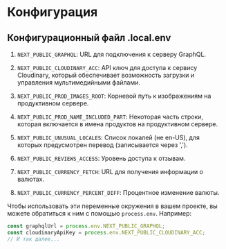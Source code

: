 # Конфигурация

## Конфигурационный файл .local.env 

1. `NEXT_PUBLIC_GRAPHQL`: URL для подключения к серверу GraphQL.

2. `NEXT_PUBLIC_CLOUDINARY_ACC`: API ключ для доступа к сервису Cloudinary, который обеспечивает возможность загрузки и управления мультимедийными файлами.

3. `NEXT_PUBLIC_PROD_IMAGES_ROOT`: Корневой путь к изображениям на продуктивном сервере.

4. `NEXT_PUBLIC_PROD_NAME_INCLUDED_PART`: Некоторая часть строки, которая включается в имена продуктов на продуктивном сервере.

5. `NEXT_PUBLIC_UNUSUAL_LOCALES`: Список локалей (не en-US), для которых предусмотрен перевод (записывается через ',').

6. `NEXT_PUBLIC_REVIEWS_ACCESS`: Уровень доступа к отзывам.

7. `NEXT_PUBLIC_CURRENCY_FETCH`: URL для получения информации о валютах.

8. `NEXT_PUBLIC_CURRENCY_PERCENT_DIFF`: Процентное изменение валюты.

Чтобы использовать эти переменные окружения в вашем проекте, вы можете обратиться к ним с помощью `process.env`. Например:

```javascript
const graphqlUrl = process.env.NEXT_PUBLIC_GRAPHQL;
const cloudinaryApiKey = process.env.NEXT_PUBLIC_CLOUDINARY_ACC;
// И так далее...
```


<!-- ## Access to NPM Packages

To enable access to NPM packages from IST ELEVATOR, follow these steps:

1. **Add a `.npmrc` File:**

   Add a `.npmrc` file to the root of your project with the following content:

   ```
   //npm.pkg.github.com/:_authToken=TOKEN
   ```

   Make sure to replace `TOKEN` with the correct token that grants you sufficient rights to access packages from IST ELEVATOR.

   This token provides authentication when fetching packages from the GitHub NPM registry.

2. **Verify Token:**

   Ensure that the specified token is valid and grants the necessary permissions to retrieve packages. -->

